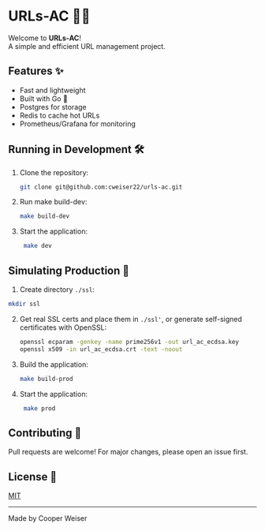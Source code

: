 # URLs-AC 🚀🔗

Welcome to **URLs-AC**!  
A simple and efficient URL management project.

## Features ✨
- Fast and lightweight
- Built with Go 🐹
- Postgres for storage
- Redis to cache hot URLs
- Prometheus/Grafana for monitoring


## Running in Development 🛠️
1. Clone the repository:
   ```bash
   git clone git@github.com:cweiser22/urls-ac.git
   ```

2. Run make build-dev:
   ```bash
   make build-dev
   ```
   
3. Start the application:
   ```bash
    make dev
    ```

## Simulating Production 🚀
1. Create directory `./ssl`:
```bash
mkdir ssl 
```

2. Get real SSL certs and place them in `./ssl'`, or generate self-signed certificates with OpenSSL:
   ```bash
   openssl ecparam -genkey -name prime256v1 -out url_ac_ecdsa.key
   openssl x509 -in url_ac_ecdsa.crt -text -noout

   ```
   
3. Build the application:
   ```bash
   make build-prod
   ```
   
4. Start the application:
   ```bash
    make prod
    ```
   
   



## Contributing 🤝

Pull requests are welcome! For major changes, please open an issue first.

## License 📄

[MIT](LICENSE)

---
Made by Cooper Weiser
